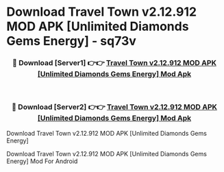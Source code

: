 # Download Travel Town v2.12.912 MOD APK [Unlimited Diamonds Gems Energy] - sq73v


<div align="center">
<h3>🔴 Download [Server1] 👉👉 <a href="https://apk-comot.site?title=Travel_Town_v2.12.912_MOD_APK_[Unlimited_Diamonds_Gems_Energy]">Travel Town v2.12.912 MOD APK [Unlimited Diamonds Gems Energy] Mod Apk</a></h3><br>
<h3>🔴 Download [Server2] 👉👉 <a href="https://apk-comot.site?title=Travel_Town_v2.12.912_MOD_APK_[Unlimited_Diamonds_Gems_Energy]">Travel Town v2.12.912 MOD APK [Unlimited Diamonds Gems Energy] Mod Apk</a></h3>
</div>



Download Travel Town v2.12.912 MOD APK [Unlimited Diamonds Gems Energy] 

Download Travel Town v2.12.912 MOD APK [Unlimited Diamonds Gems Energy] Mod For Android